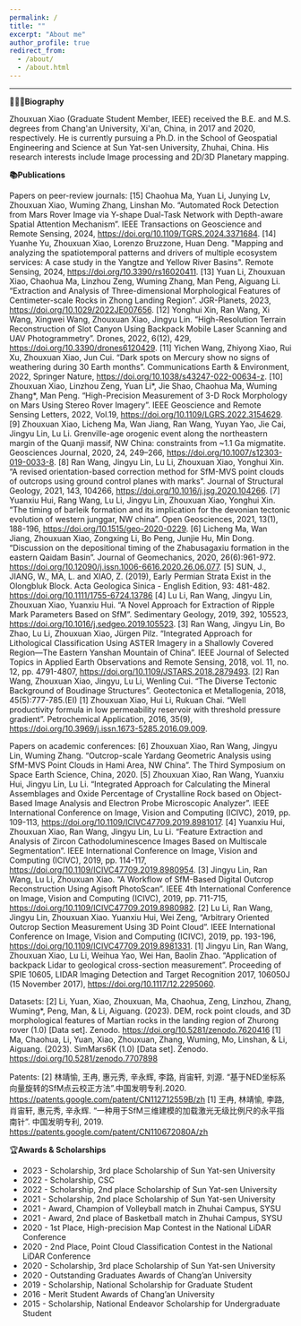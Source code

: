 ```yaml
---
permalink: /
title: ""
excerpt: "About me"
author_profile: true
redirect_from: 
  - /about/
  - /about.html
---
```


________________________________________________________________________________________________________

**🙋🏻‍♂️Biography**

Zhouxuan Xiao (Graduate Student Member, IEEE) received the B.E. and M.S. degrees from Chang'an University, Xi'an, China, in 2017 and 2020, respectively. He is currently pursuing a Ph.D. in the School of Geospatial Engineering and Science at Sun Yat-sen University, Zhuhai, China. His research interests include Image processing and 2D/3D Planetary mapping.

**📚Publications**

Papers on peer-review journals:
[15] Chaohua Ma, Yuan Li, Junying Lv, Zhouxuan Xiao, Wuming Zhang, Linshan Mo. “Automated Rock Detection from Mars Rover Image via Y-shape Dual-Task Network with Depth-aware Spatial Attention Mechanism”. IEEE Transactions on Geoscience and Remote Sensing, 2024, https://doi.org/10.1109/TGRS.2024.3371684.
[14] Yuanhe Yu, Zhouxuan Xiao, Lorenzo Bruzzone, Huan Deng. "Mapping and analyzing the spatiotemporal patterns and drivers of multiple ecosystem services: A case study in the Yangtze and Yellow River Basins". Remote Sensing, 2024, https://doi.org/10.3390/rs16020411. 
[13] Yuan Li, Zhouxuan Xiao, Chaohua Ma, Linzhou Zeng, Wuming Zhang, Man Peng, Aiguang Li. “Extraction and Analysis of Three-dimensional Morphological Features of Centimeter-scale Rocks in Zhong Landing Region”. JGR-Planets, 2023, https://doi.org/10.1029/2022JE007656.
[12] Yonghui Xin, Ran Wang, Xi Wang, Xingwei Wang, Zhouxuan Xiao, Jingyu Lin. “High-Resolution Terrain Reconstruction of Slot Canyon Using Backpack Mobile Laser Scanning and UAV Photogrammetry”. Drones, 2022, 6(12), 429, https://doi.org/10.3390/drones6120429.
[11] Yichen Wang, Zhiyong Xiao, Rui Xu, Zhouxuan Xiao, Jun Cui. “Dark spots on Mercury show no signs of weathering during 30 Earth months”. Communications Earth & Environment, 2022, Springer Nature, https://doi.org/10.1038/s43247-022-00634-z.
[10] Zhouxuan Xiao, Linzhou Zeng, Yuan Li*, Jie Shao, Chaohua Ma, Wuming Zhang*, Man Peng. “High-Precision Measurement of 3-D Rock Morphology on Mars Using Stereo Rover Imagery”. IEEE Geoscience and Remote Sensing Letters, 2022, Vol.19, https://doi.org/10.1109/LGRS.2022.3154629. 
[9] Zhouxuan Xiao, Licheng Ma, Wan Jiang, Ran Wang, Yuyan Yao, Jie Cai, Jingyu Lin, Lu Li. Grenville-age orogenic event along the northeastern margin of the Quanji massif, NW China: constraints from ~1.1 Ga migmatite. Geosciences Journal, 2020, 24, 249–266, https://doi.org/10.1007/s12303-019-0033-8. 
[8] Ran Wang, Jingyu Lin, Lu Li, Zhouxuan Xiao, Yonghui Xin. “A revised orientation-based correction method for SfM-MVS point clouds of outcrops using ground control planes with marks”. Journal of Structural Geology, 2021, 143, 104266, https://doi.org/10.1016/j.jsg.2020.104266. 
[7] Yuanxiu Hui, Rang Wang, Lu Li, Jingyu Lin, Zhouxuan Xiao, Yonghui Xin. “The timing of barleik formation and its implication for the devonian tectonic evolution of western junggar, NW china”. Open Geosciences, 2021, 13(1), 188-196, https://doi.org/10.1515/geo-2020-0229. 
[6] Licheng Ma, Wan Jiang, Zhouxuan Xiao, Zongxing Li, Bo Peng, Junjie Hu, Min Dong. “Discussion on the depositional timing of the Zhabusagaxiu formation in the eastern Qaidam Basin”. Journal of Geomechanics, 2020, 26(6):961-972. https://doi.org/10.12090/j.issn.1006-6616.2020.26.06.077.
[5] SUN, J., JIANG, W., MA, L. and XIAO, Z. (2019), Early Permian Strata Exist in the Olongbluk Block. Acta Geologica Sinica - English Edition, 93: 481-482. https://doi.org/10.1111/1755-6724.13786
[4] Lu Li, Ran Wang, Jingyu Lin, Zhouxuan Xiao, Yuanxiu Hui. “A Novel Approach for Extraction of Ripple Mark Parameters Based on SfM”. Sedimentary Geology, 2019, 392, 105523, https://doi.org/10.1016/j.sedgeo.2019.105523. 
[3] Ran Wang, Jingyu Lin, Bo Zhao, Lu Li, Zhouxuan Xiao, Jürgen Pilz. “Integrated Approach for Lithological Classification Using ASTER Imagery in a Shallowly Covered Region—The Eastern Yanshan Mountain of China”. IEEE Journal of Selected Topics in Applied Earth Observations and Remote Sensing, 2018, vol. 11, no. 12, pp. 4791-4807, https://doi.org/10.1109/JSTARS.2018.2879493. 
[2] Ran Wang, Zhouxuan Xiao, Jingyu, Lu Li, Wenling Cui. “The Diverse Tectonic Background of Boudinage Structures”. Geotectonica et Metallogenia, 2018, 45(5):777-785.(EI)
[1] Zhouxuan Xiao, Hui Li, Rukuan Chai. “Well productivity formula in low permeability reservoir with threshold pressure gradient”. Petrochemical Application, 2016, 35(9), https://doi.org/10.3969/j.issn.1673-5285.2016.09.009. 

Papers on academic conferences:
[6] Zhouxuan Xiao, Ran Wang, Jingyu Lin, Wuming Zhang. “Outcrop-scale Yardang Geometric Analysis using SfM-MVS Point Clouds in Hami Area, NW China”. The Third Symposium on Space Earth Science, China, 2020.
[5] Zhouxuan Xiao, Ran Wang, Yuanxiu Hui, Jingyu Lin, Lu Li. “Integrated Approach for Calculating the Mineral Assemblages and Oxide Percentage of Crystalline Rock based on Object-Based Image Analysis and Electron Probe Microscopic Analyzer”. IEEE International Conference on Image, Vision and Computing (ICIVC), 2019, pp. 109-113, https://doi.org/10.1109/ICIVC47709.2019.8981017. 
[4] Yuanxiu Hui, Zhouxuan Xiao, Ran Wang, Jingyu Lin, Lu Li. “Feature Extraction and Analysis of Zircon Cathodoluminescence Images Based on Multiscale Segmentation”. IEEE International Conference on Image, Vision and Computing (ICIVC), 2019, pp. 114-117, https://doi.org/10.1109/ICIVC47709.2019.8980954. 
[3] Jingyu Lin, Ran Wang, Lu Li, Zhouxuan Xiao. “A Workflow of SfM-Based Digital Outcrop Reconstruction Using Agisoft PhotoScan”. IEEE 4th International Conference on Image, Vision and Computing (ICIVC), 2019, pp. 711-715, https://doi.org/10.1109/ICIVC47709.2019.8980982. 
[2] Lu Li, Ran Wang, Jingyu Lin, Zhouxuan Xiao. Yuanxiu Hui, Wei Zeng, “Arbitrary Oriented Outcrop Section Measurement Using 3D Point Cloud”. IEEE International Conference on Image, Vision and Computing (ICIVC), 2019, pp. 193-196, https://doi.org/10.1109/ICIVC47709.2019.8981331. 
[1] Jingyu Lin, Ran Wang, Zhouxuan Xiao, Lu Li, Weihua Yao, Wei Han, Baolin Zhao. “Application of backpack Lidar to geological cross-section measurement”. Proceeding of SPIE 10605, LIDAR Imaging Detection and Target Recognition 2017, 106050J (15 November 2017), https://doi.org/10.1117/12.2295060. 

Datasets:
[2] Li, Yuan, Xiao, Zhouxuan, Ma, Chaohua, Zeng, Linzhou, Zhang, Wuming*, Peng, Man, & Li, Aiguang. (2023). DEM, rock point clouds, and 3D morphological features of Martian rocks in the landing region of Zhurong rover (1.0) [Data set]. Zenodo. https://doi.org/10.5281/zenodo.7620416 
[1] Ma, Chaohua, Li, Yuan, Xiao, Zhouxuan, Zhang, Wuming, Mo, Linshan, & Li, Aiguang. (2023). SimMars6K (1.0) [Data set]. Zenodo. https://doi.org/10.5281/zenodo.7707898 

Patents:
[2] 林靖愉, 王冉, 惠元秀, 辛永辉, 李路, 肖宙轩, 刘源. “基于NED坐标系向量旋转的SfM点云校正方法”.中国发明专利.2020. https://patents.google.com/patent/CN112712559B/zh 
[1] 王冉, 林靖愉, 李路, 肖宙轩, 惠元秀, 辛永辉. “一种用于SfM三维建模的加载激光无级比例尺的永平指南针”. 中国发明专利, 2019. https://patents.google.com/patent/CN110672080A/zh 


🏆**Awards & Scholarships**

* 2023 - Scholarship, 3rd place Scholarship of Sun Yat-sen University
* 2022 - Scholarship, CSC
* 2022 - Scholarship, 2nd place Scholarship of Sun Yat-sen University
* 2021 - Scholarship, 2nd place Scholarship of Sun Yat-sen University
* 2021 - Award, Champion of Volleyball match in Zhuhai Campus, SYSU
* 2021 - Award, 2nd place of Basketball match in Zhuhai Campus, SYSU
* 2020 - 1st Place, High-precision Map Contest in the National LiDAR Conference
* 2020 - 2nd Place, Point Cloud Classification Contest in the National LiDAR Conference
* 2020 - Scholarship, 3rd place Scholarship of Sun Yat-sen University
* 2020 - Outstanding Graduates Awards of Chang’an University
* 2019 - Scholarship, National Scholarship for Graduate Student
* 2016 - Merit Student Awards of Chang’an University
* 2015 - Scholarship, National Endeavor Scholarship for Undergraduate Student